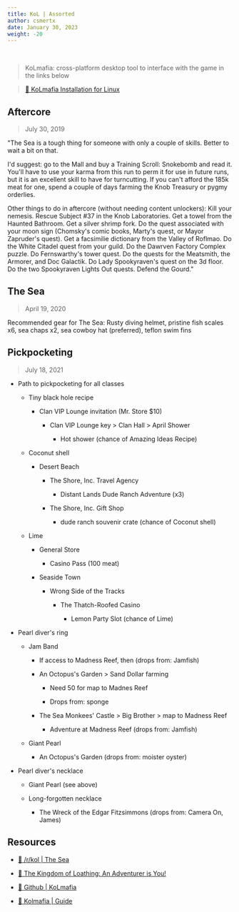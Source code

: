 ```yaml
---
title: KoL | Assorted
author: csmertx
date: January 30, 2023
weight: -20
---
```


<br />

> KoLmafia: cross-platform desktop tool to interface with the game in the links below

> [🔗 KoLmafia Installation for Linux](/Linux/Code/java)

## Aftercore

> July 30, 2019

"The Sea is a tough thing for someone with only a couple of skills. Better to wait a bit on that.

I'd suggest: go to the Mall and buy a Training Scroll: Snokebomb and read it. You'll have to use your karma from this run to perm it for use in future runs, but it is an excellent skill to have for turncutting. If you can't afford the 185k meat for one, spend a couple of days farming the Knob Treasury or pygmy orderlies.

Other things to do in aftercore (without needing content unlockers): Kill your nemesis. Rescue Subject #37 in the Knob Laboratories. Get a towel from the Haunted Bathroom. Get a silver shrimp fork. Do the quest associated with your moon sign (Chomsky's comic books, Marty's quest, or Mayor Zapruder's quest). Get a facsimilie dictionary from the Valley of Roflmao. Do the White Citadel quest from your guild. Do the Dawrven Factory Complex puzzle. Do Fernswarthy's tower quest. Do the quests for the Meatsmith, the Armorer, and Doc Galactik. Do Lady Spookyraven's quest on the 3d floor. Do the two Spookyraven Lights Out quests. Defend the Gourd."

## The Sea

> April 19, 2020

Recommended gear for The Sea: Rusty diving helmet, pristine fish scales x6, sea chaps x2, sea cowboy hat (preferred), teflon swim fins

## Pickpocketing

> July 18, 2021

- Path to pickpocketing for all classes

    - Tiny black hole recipe

        - Clan VIP Lounge invitation (Mr. Store $10)

            - Clan VIP Lounge key > Clan Hall > April Shower

                - Hot shower (chance of Amazing Ideas Recipe)

    - Coconut shell

        - Desert Beach

            - The Shore, Inc. Travel Agency

                - Distant Lands Dude Ranch Adventure (x3)

            - The Shore, Inc. Gift Shop

                - dude ranch souvenir crate (chance of Coconut shell)

    - Lime

        - General Store

            - Casino Pass (100 meat)

        - Seaside Town

            - Wrong Side of the Tracks

                - The Thatch-Roofed Casino

                    - Lemon Party Slot (chance of Lime)

- Pearl diver's ring

    - Jam Band

        - If access to Madness Reef, then (drops from: Jamfish)

        - An Octopus's Garden > Sand Dollar farming

            - Need 50 for map to Madnes Reef

            - Drops from: sponge

        - The Sea Monkees' Castle > Big Brother > map to Madness Reef

            - Adventure at Madness Reef (drops from: Jamfish)

    - Giant Pearl

        - An Octopus's Garden (drops from: moister oyster)

- Pearl diver's necklace

    - Giant Pearl (see above)

    - Long-forgotten necklace

        - The Wreck of the Edgar Fitzsimmons (drops from: Camera On, James)

## Resources

- [🔗 /r/kol | The Sea](https://www.reddit.com/r/kol/comments/7p8vet/comment/dsfm59k/)

- [🔗 The Kingdom of Loathing: An Adventurer is You!](https://www.kingdomofloathing.com)

- [🔗 Github | KoLmafia](https://github.com/kolmafia/kolmafia)

- [🔗 Kolmafia | Guide](https://wiki.kolmafia.us/index.php?title=KoLmafia_Guide)